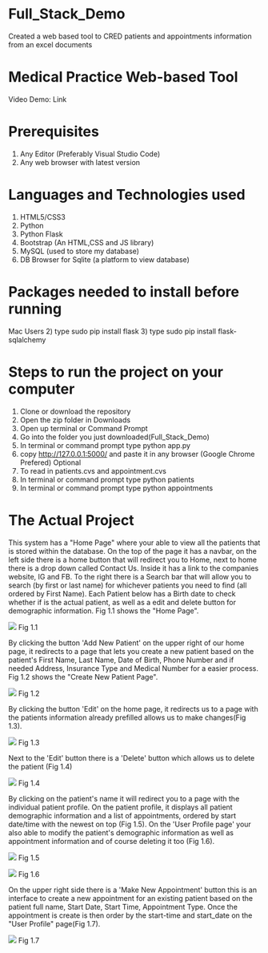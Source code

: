 # Full_Stack_Demo
Created a web based tool to CRED patients and appointments information from an excel documents

# Medical Practice Web-based Tool
Video Demo: Link

# Prerequisites
1) Any Editor (Preferably Visual Studio Code)
2) Any web browser with latest version

# Languages and Technologies used
1) HTML5/CSS3
2) Python 
3) Python Flask 
4) Bootstrap (An HTML,CSS and JS library)
5) MySQL (used to store my database)
6) DB Browser for Sqlite (a platform to view database)

# Packages needed to install before running
Mac Users
2) type sudo pip install flask
3) type sudo pip install flask-sqlalchemy

# Steps to run the project on your computer
1) Clone or download the repository
2) Open the zip folder in Downloads
3) Open up terminal or Command Prompt
4) Go into the folder you just downloaded(Full_Stack_Demo)
5) In terminal or command prompt type python app.py
6) copy http://127.0.0.1:5000/ and paste it in any browser (Google Chrome Prefered)
Optional
1) To read in patients.cvs and appointment.cvs
2) In terminal or command prompt type python patients
3) In terminal or command prompt type python appointments

# The Actual Project
This system has a "Home Page" where your able to view all the patients that is stored within the database. On the top of the page it has a navbar, on the left side there is a home button that will redirect you to Home, next to home there is a drop down called Contact Us. Inside it has a link to the companies website, IG and FB. To the right there is a Search bar that will allow you to search (by first or last name) for whichever patients you need to find (all ordered by First Name). Each Patient below has a Birth date to check whether if is the actual patient, as well as a edit and delete button for demographic information. Fig 1.1 shows the "Home Page".

![](images/Home.png)
                                                                        Fig 1.1

By clicking the button 'Add New Patient' on the upper right of our home page, it redirects to a page that lets you create a new patient based on the patient's First Name, Last Name, Date of Birth, Phone Number and if needed Address, Insurance Type and Medical Number for a easier process. Fig 1.2 shows the "Create New Patient Page". 

![](images/Create_Patient.png)
                                                                        Fig 1.2

By clicking the button 'Edit' on the home page, it redirects us to a page with the patients information already prefilled allows us to make changes(Fig 1.3). 

![](images/Edit_Patient.png)
                                                                        Fig 1.3


Next to the 'Edit' button there is a 'Delete' button which allows us to delete the patient (Fig 1.4)

![](images/Home.png)
                                                                        Fig 1.4


By clicking on the patient's name it will redirect you to a page with the individual patient profile. On the patient profile, it displays all patient demographic information and a list of appointments, ordered by start date/time with the newest on top (Fig 1.5). On the 'User Profile page' your also able to modify the patient's demographic information as well as appointment information and of course deleting it too (Fig 1.6).

![](images/User_Profile.png)
                                                                        Fig 1.5

![](images/Edit_Appointment.png)
                                                                        Fig 1.6


On the upper right side there is a 'Make New Appointment' button this is an interface to create a new appointment for an existing patient based on the patient full name, Start Date, Start Time, Appointment Type. Once the appointment is create is then order by the start-time and start_date on the "User Profile" page(Fig 1.7).

![](image/Create_Appointment.png)
                                                                        Fig 1.7










